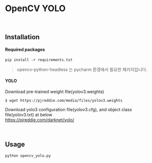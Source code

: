 OpenCV YOLO
============ 

<br>

Installation
----------------
#### Required packages
```
pip install -r requirements.txt
```
> opencv-python-headless 는 pycharm 환경에서 필요한 패키지입니다.

#### YOLO
Download pre-trained weight file(yolov3.weights)
```
$ wget https://pjreddie.com/media/files/yolov3.weights
```
Download yolo3 configuration file(yolov3.cfg), and object class file(yolov3.txt) at below <br>
https://pjreddie.com/darknet/yolo/

<br>

Usage
--------------- 
```
python opencv_yolo.py
```